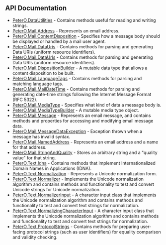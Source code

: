 ## API Documentation

 * [PeterO.DataUtilities](PeterO.DataUtilities.md) - Contains methods useful for reading and writing strings.
 * [PeterO.Mail.Address](PeterO.Mail.Address.md) - Represents an email address.
 * [PeterO.Mail.ContentDisposition](PeterO.Mail.ContentDisposition.md) -
Specifies how a message body should be displayed or handled             by a mail user agent.
 * [PeterO.Mail.DataUris](PeterO.Mail.DataUris.md) - Contains methods for parsing and generating Data URIs             (uniform resource identifiers).
 * [PeterO.Mail.DataUrls](PeterO.Mail.DataUrls.md) - Contains methods for parsing and generating Data URIs             (uniform resource identifiers).
 * [PeterO.Mail.DispositionBuilder](PeterO.Mail.DispositionBuilder.md) - A mutable data type that allows a content disposition to             be built.
 * [PeterO.Mail.LanguageTags](PeterO.Mail.LanguageTags.md) - Contains methods for parsing and matching language             tags.
 * [PeterO.Mail.MailDateTime](PeterO.Mail.MailDateTime.md) - Contains methods for parsing and generating date-time             strings following the Internet Message Format (RFC 5322).
 * [PeterO.Mail.MediaType](PeterO.Mail.MediaType.md) -
Specifies what kind of data a message body is.
 * [PeterO.Mail.MediaTypeBuilder](PeterO.Mail.MediaTypeBuilder.md) - A mutable media type object.
 * [PeterO.Mail.Message](PeterO.Mail.Message.md) -
Represents an email message, and contains methods and properties for         accessing and modifying email message data.
 * [PeterO.Mail.MessageDataException](PeterO.Mail.MessageDataException.md) - Exception thrown when a message has invalid             syntax.
 * [PeterO.Mail.NamedAddress](PeterO.Mail.NamedAddress.md) - Represents an email address and a name for that address.
 * [PeterO.Mail.StringAndQuality](PeterO.Mail.StringAndQuality.md) - Stores an arbitrary string and a "quality value" for that             string.
 * [PeterO.Text.Idna](PeterO.Text.Idna.md) -
Contains methods that implement Internationalized Domain Names in         Applications (IDNA).
 * [PeterO.Text.Normalization](PeterO.Text.Normalization.md) - Represents a Unicode normalization form.
 * [PeterO.Text.Normalizer](PeterO.Text.Normalizer.md) -
Implements the Unicode normalization algorithm and contains             methods and functionality to test and convert Unicode strings for             Unicode normalization.
 * [PeterO.Text.NormalizerInput](PeterO.Text.NormalizerInput.md) -
A character input class that implements the Unicode             normalization algorithm and contains methods and functionality to             test and convert text strings for normalization.
 * [PeterO.Text.NormalizingCharacterInput](PeterO.Text.NormalizingCharacterInput.md) -
A character input class that implements the Unicode             normalization algorithm and contains methods and functionality to             test and convert text strings for normalization.
 * [PeterO.Text.ProtocolStrings](PeterO.Text.ProtocolStrings.md) -
Contains methods for preparing user-facing protocol strings             (such as user identifiers) for equality comparison and validity             checking.
